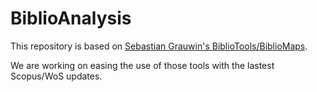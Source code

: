 # BiblioAnalysis

This repository is based on [Sebastian Grauwin's BiblioTools/BiblioMaps](http://www.sebastian-grauwin.com/bibliomaps/download.html).

We are working on easing the use of those tools with the lastest Scopus/WoS updates.
